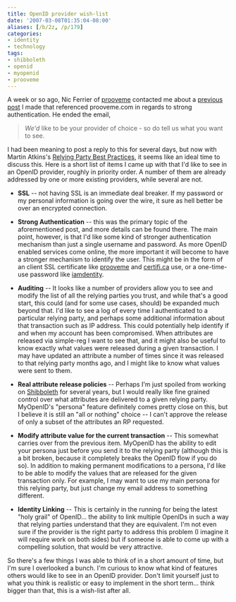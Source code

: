 ```yaml
---
title: OpenID provider wish-list
date: '2007-03-08T01:35:04-08:00'
aliases: [/b/2z, /p/179]
categories:
- identity
- technology
tags:
- shibboleth
- openid
- myopenid
- prooveme
---
```

A week or so ago, Nic Ferrier of [prooveme][] contacted me about a [previous post][] I made that referenced prooveme.com
in regards to strong authentication.  He ended the email,

> *We'd* like to be your provider of choice - so do tell us what you want to see.

I had been meaning to post a reply to this for several days, but now with Martin Atkins's [Relying Party Best
Practices][], it seems like an ideal time to discuss this.  Here is a short list of items I came up with that I'd like
to see in an OpenID provider, roughly in priority order.  A number of them are already addressed by one or more existing
providers, while several are not.

- **SSL** -- not having SSL is an immediate deal breaker.  If my password or my personal information is going over the
wire, it sure as hell better be over an encrypted connection.

- **Strong Authentication** -- this was the primary topic of the aforementioned post, and more details can be found
there.  The main point, however, is that I'd like some kind of stronger authentication mechanism than just a single
username and password.  As more OpenID enabled services come online, the more important it will become to have a
stronger mechanism to identify the user.  This might be in the form of an client SSL certificate like [prooveme][] and
[certifi.ca][] use, or a one-time-use password like [iamdentity][].

- **Auditing** -- It looks like a number of providers allow you to see and modify the list of all the relying parties
you trust, and while that's a good start, this could (and for some use cases, should) be expanded much beyond that.  I'd
like to see a log of every time I authenticated to a particular relying party, and perhaps some additional information
about that transaction such as IP address.  This could potentially help identify if and when my account has been
compromised.  When attributes are released via simple-reg I want to see that, and it might also be useful to know
exactly what values were released during a given transaction.  I may have updated an attribute a number of times since
it was released to that relying party months ago, and I might like to know what values were sent to them.

- **Real attribute release policies** -- Perhaps I'm just spoiled from working on [Shibboleth][] for several years, but
I would really like fine grained control over what attributes are delivered to a given relying party.  MyOpenID's
"persona" feature definitely comes pretty close on this, but I believe it is still an "all or nothing" choice -- I can't
approve the release of only a subset of the attributes an RP requested.

- **Modify attribute value for the current transaction** -- This somewhat carries over from the previous item.  MyOpenID
has the ability to edit your persona just before you send it to the relying party (although this is a bit broken,
because it completely breaks the OpenID flow if you do so).  In addition to making permanent modifications to a persona,
I'd like to be able to modify the values that are released for the given transaction only.  For example, I may want to
use my main persona for this relying party, but just change my email address to something different.

- **Identity Linking** -- This is certainly in the running for being the latest "holy grail" of OpenID... the ability to
link multiple OpenIDs in such a way that relying parties understand that they are equivalent.  I'm not even sure if the
provider is the right party to address this problem (I imagine it will require work on both sides) but if someone is
able to come up with a compelling solution, that would be very attractive.

So there's a few things I was able to think of in a short amount of time, but I'm sure I overlooked a bunch.  I'm
curious to know what kind of features others would like to see in an OpenID provider.  Don't limit yourself just to what
you think is realistic or easy to implement in the short term... think bigger than that, this is a wish-list after all.

[prooveme]: http://prooveme.com
[previous post]: /2007/02/strong-authentication-and-emailing-passwords
[Relying Party Best Practices]: http://openid.net/wiki/index.php/Relying_Party_Best_Practices
[certifi.ca]: http://certifi.ca
[iamdentity]: http://iamdentity.com
[Shibboleth]: http://shibboleth.internet2.edu
